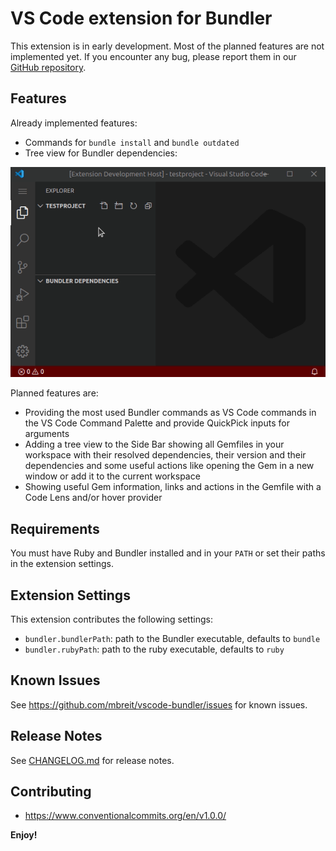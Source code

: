 # VS Code extension for Bundler

This extension is in early development. Most of the planned features are not
implemented yet. If you encounter any bug, please report them in our [GitHub
repository](https://github.com/mbreit/vscode-bundler).

## Features

Already implemented features:

* Commands for `bundle install` and `bundle outdated`
* Tree view for Bundler dependencies:

![Tree View Demo](docs/images/dependency-tree.gif)

Planned features are:

* Providing the most used Bundler commands as VS Code commands in the VS Code
  Command Palette and provide QuickPick inputs for arguments
* Adding a tree view to the Side Bar showing all Gemfiles in your workspace
  with their resolved dependencies, their version and their dependencies and
  some useful actions like opening the Gem in a new window or add it to the
  current workspace
* Showing useful Gem information, links and actions in the Gemfile with a Code
  Lens and/or hover provider

## Requirements

You must have Ruby and Bundler installed and in your `PATH` or set their
paths in the extension settings.

## Extension Settings

This extension contributes the following settings:

* `bundler.bundlerPath`: path to the Bundler executable, defaults to `bundle`
* `bundler.rubyPath`: path to the ruby executable, defaults to `ruby`

## Known Issues

See <https://github.com/mbreit/vscode-bundler/issues> for known issues.

## Release Notes

See [CHANGELOG.md](./CHANGELOG.md) for release notes.

## Contributing

* <https://www.conventionalcommits.org/en/v1.0.0/>

**Enjoy!**
